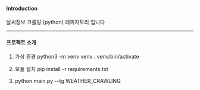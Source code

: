 #### Introduction
날씨정보 크롤링 (python) 레피지토리 입니다
___
#### 프로젝트 소개
1. 가상 환경 
   python3 -m venv venv
   . venv/bin/activate

2. 모듈 설치
    pip install -r requirements.txt

3. python main.py --tg WEATHER_CRAWLING
